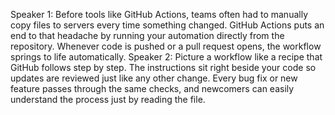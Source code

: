 Speaker 1: Before tools like GitHub Actions, teams often had to manually copy files to servers every time something changed. GitHub Actions puts an end to that headache by running your automation directly from the repository. Whenever code is pushed or a pull request opens, the workflow springs to life automatically.
Speaker 2: Picture a workflow like a recipe that GitHub follows step by step. The instructions sit right beside your code so updates are reviewed just like any other change. Every bug fix or new feature passes through the same checks, and newcomers can easily understand the process just by reading the file.
